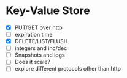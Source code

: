 # Key-Value Store

- [x] PUT/GET over http
- [ ] expiration time
- [x] DELETE/LIST/FLUSH
- [ ] integers and inc/dec
- [ ] Snapshots and logs
- [ ] Does it scale?
- [ ] explore different protocols other than http